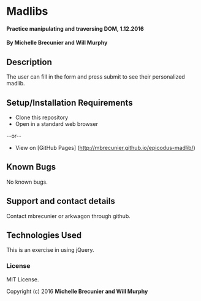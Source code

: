 # Madlibs

#### Practice manipulating and traversing DOM, 1.12.2016

#### By Michelle Brecunier and Will Murphy

## Description

The user can fill in the form and press submit to see their personalized madlib.

## Setup/Installation Requirements

* Clone this repository
* Open in a standard web browser

--or--

* View on [GitHub Pages] (http://mbrecunier.github.io/epicodus-madlib/)

## Known Bugs

No known bugs.

## Support and contact details

Contact mbrecunier or arkwagon through github.

## Technologies Used

This is an exercise in using jQuery.

### License
MIT License.

Copyright (c) 2016 **Michelle Brecunier and Will Murphy**
